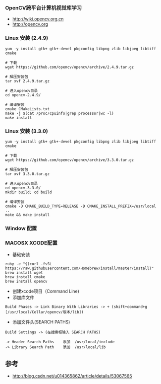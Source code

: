 ### OpenCV跨平台计算机视觉库学习

- http://wiki.opencv.org.cn
- http://opencv.org

### Linux 安装 (2.4.9)

```
yum -y install gtk+ gtk+-devel pkgconfig libpng zlib libjpeg libtiff cmake

# 下载
wget https://github.com/opencv/opencv/archive/2.4.9.tar.gz

# 解压安装包
tar xvf 2.4.9.tar.gz

# 进入opencv目录
cd opencv-2.4.9/

# 编译安装
cmake CMakeLists.txt
make -j $(cat /proc/cpuinfo|grep processor|wc -l)
make install
```



### Linux 安装 (3.3.0)

```
yum -y install gtk+ gtk+-devel pkgconfig libpng zlib libjpeg libtiff cmake

# 下载
wget https://github.com/opencv/opencv/archive/3.3.0.tar.gz

# 解压安装包
tar xvf 3.3.0.tar.gz

# 进入opencv目录
cd opencv-3.3.0/
mkdir build; cd build

# 编译安装
cmake -D CMAKE_BUILD_TYPE=RELEASE -D CMAKE_INSTALL_PREFIX=/usr/local ..
make && make install
```

### Window 配置

### MACOSX XCODE配置

- 基础安装
```
ruby -e "$(curl -fsSL https://raw.githubusercontent.com/Homebrew/install/master/install)"
brew install wget
brew install cmake
brew install opencv
```

- 创建xcode项目（Command Line)
- 添加库文件
```
Build Phases -> Link Binary With Libraries -> + (shift+command+g [/usr/local/Cellar/opencv/版本/lib])
```

- 添加文件头(SEARCH PATHS)
```
Build Settings -> (在搜索框输入 SEARCH PATHS)

-> Header Search Paths    添加  /usr/local/include
-> Library Search Path    添加  /usr/local/lib
```

## 参考
- http://blog.csdn.net/u014365862/article/details/53067565

